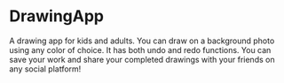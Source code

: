 # DrawingApp
A drawing app for kids and adults.
You can draw on a background photo using any color of choice.
It has both undo and redo functions.
You can save your work and share your completed drawings with your friends on any social platform! 
